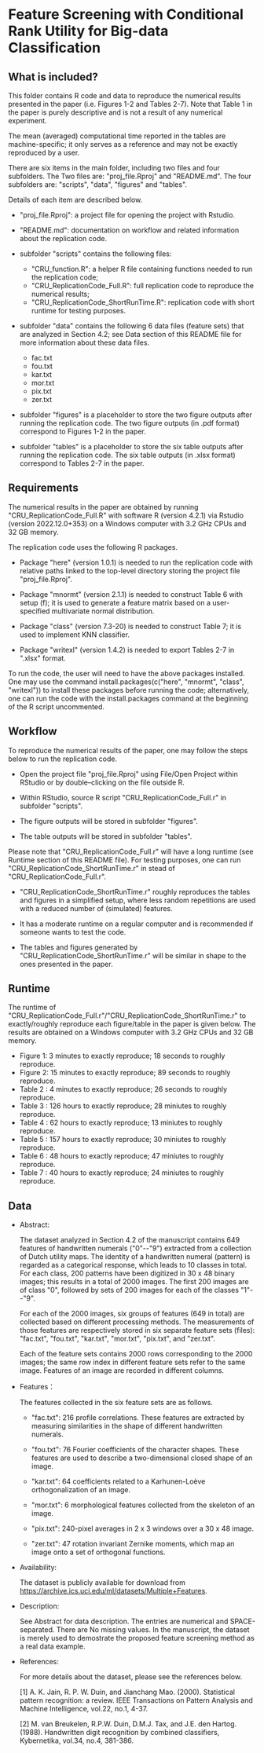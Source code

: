 # Feature Screening with Conditional Rank Utility for Big-data Classification

## What is included?

This folder contains R code and data to reproduce the numerical results presented in the 
paper (i.e. Figures 1-2 and Tables 2-7). Note that Table 1 in the paper is purely descriptive 
and is not a result of any numerical experiment.

The mean (averaged) computational time reported in the tables are machine-specific; it only serves as 
a reference and may not be exactly reproduced by a user.

There are six items in the main folder, including two files and four subfolders. The Two files 
are: "proj_file.Rproj" and "README.md". The four subfolders are: "scripts", "data", "figures" and "tables".
  
Details of each item are described below. 
  
  - "proj_file.Rproj": a project file for opening the project with Rstudio. 

  - "README.md": documentation on workflow and related information about the replication code.
  
  - subfolder "scripts" contains the following files:
      - "CRU_function.R": a helper R file containing functions needed to run the replication code; 
      - "CRU_ReplicationCode_Full.R": full replication code to reproduce the numerical results;
      - "CRU_ReplicationCode_ShortRunTime.R": replication code with short runtime for testing purposes.

  - subfolder "data" contains the following 6 data files (feature sets) that are analyzed in Section 4.2; 
    see Data section of this README file for more information about these data files.
     - fac.txt  
     - fou.txt  
     - kar.txt  
     - mor.txt  
     - pix.txt  
     - zer.txt  
  
  - subfolder "figures" is a placeholder to store the two figure outputs after running the replication code.
    The two figure outputs (in .pdf format) correspond to Figures 1-2 in the paper.
 
  - subfolder "tables" is a placeholder to store the six table outputs after running the replication code.
    The six table outputs (in .xlsx format) correspond to Tables 2-7 in the paper.
    
    
## Requirements

The numerical results in the paper are obtained by running "CRU_ReplicationCode_Full.R" with software R 
(version 4.2.1) via Rstudio (version 2022.12.0+353) on a Windows computer with 3.2 GHz CPUs and 32 GB memory.

The replication code uses the following R packages.

  - Package "here" (version 1.0.1) is needed to run the replication code with relative paths linked to
      the top-level directory storing the project file "proj_file.Rproj".

  - Package "mnormt" (version 2.1.1) is needed to construct Table 6 with setup (f); it is used to generate
      a feature matrix based on a user-specified multivariate normal distribution.   

  - Package "class" (version 7.3-20) is needed to construct Table 7; it is used to implement KNN classifier.

  - Package "writexl" (version 1.4.2) is needed to export Tables 2-7 in ".xlsx" format.

To run the code, the user will need to have the above packages installed. One may use the command 
install.packages(c("here", "mnormt", "class", "writexl")) to install these packages before running the code; 
alternatively, one can run the code with the install.packages command at the beginning of the R script uncommented. 

 
## Workflow 

To reproduce the numerical results of the paper, one may follow the steps below to run the replication code.

   -  Open the project file "proj_file.Rproj" using File/Open Project within RStudio or by double–clicking on
      the file outside R.
   
   -  Within RStudio, source R script "CRU_ReplicationCode_Full.r" in subfolder "scripts".

   -  The figure outputs will be stored in subfolder "figures".

   -  The table outputs will be stored in subfolder "tables".

Please note that "CRU_ReplicationCode_Full.r" will have a long runtime (see Runtime section of this README file).
For testing purposes, one can run "CRU_ReplicationCode_ShortRunTime.r" in stead of "CRU_ReplicationCode_Full.r". 

  - "CRU_ReplicationCode_ShortRunTime.r" roughly reproduces the tables and figures in a simplified setup, 
    where less random repetitions are used with a reduced number of (simulated) features.

  - It has a moderate runtime on a regular computer and is recommended if someone wants to test the code. 

  - The tables and figures generated by "CRU_ReplicationCode_ShortRunTime.r" will be similar in shape to 
    the ones presented in the paper.

## Runtime 

The runtime of "CRU_ReplicationCode_Full.r"/"CRU_ReplicationCode_ShortRunTime.r" to exactly/roughly 
reproduce each figure/table in the paper is given below. The results are obtained on a Windows computer 
with 3.2 GHz CPUs and 32 GB memory.

   -  Figure 1: 3  minutes to exactly reproduce;   18  seconds  to roughly reproduce.
   -  Figure 2: 15 minutes to exactly reproduce;   89  seconds  to roughly reproduce.
   -  Table 2 : 4  minutes to exactly reproduce;   26 seconds   to roughly reproduce.
   -  Table 3 : 126 hours  to exactly reproduce;   28 miniutes  to roughly reproduce.
   -  Table 4 : 62  hours  to exactly reproduce;   13 miniutes  to roughly reproduce.	
   -  Table 5 : 157 hours  to exactly reproduce;   30 miniutes  to roughly reproduce.
   -  Table 6 : 48  hours  to exactly reproduce;   47 miniutes  to roughly reproduce.
   -  Table 7 : 40  hours  to exactly reproduce;   24 miniutes  to roughly reproduce.


## Data 

   - Abstract: 
     
     The dataset analyzed in Section 4.2 of the manuscript contains 649 features of handwritten numerals ("0"--"9")
     extracted from a collection of Dutch utility maps. The identity of a handwritten numeral (pattern)
     is regarded as a categorical response, which leads to 10 classes in total. For each class, 200 patterns
     have been digitized in 30 x 48 binary images; this results in a total of 2000 images. The first 200 images
     are of class "0", followed by sets of 200 images for each of the classes "1"--"9".

     For each of the 2000 images, six groups of features (649 in total) are collected based on different
     processing methods. The measurements of those features are respectively stored in six separate feature
     sets (files): "fac.txt", "fou.txt", "kar.txt", "mor.txt", "pix.txt", and "zer.txt".  
     
     Each of the feature sets contains 2000 rows corresponding to the 2000 images; the same row index in
     different feature sets refer to the same image. Features of an image are recorded in different columns.
   
   - Features：

     The features collected in the six feature sets are as follows.

      - "fac.txt": 216 profile correlations. These features are extracted by measuring similarities in
                   the shape of different handwritten numerals.

      - "fou.txt": 76 Fourier coefficients of the character shapes. These features are used to describe
                   a two-dimensional closed shape of an image.      
    
      - "kar.txt": 64 coefficients related to a Karhunen-Loève orthogonalization of an image.

      - "mor.txt": 6 morphological features collected from the skeleton of an image.   

      - "pix.txt": 240-pixel averages in 2 x 3 windows over a 30 x 48 image.
    
      - "zer.txt": 47 rotation invariant Zernike moments, which map an image onto a set of orthogonal
                   functions.
                  
  - Availability:

     The dataset is publicly available for download from https://archive.ics.uci.edu/ml/datasets/Multiple+Features.

   - Description: 

     See Abstract for data description. The entries are numerical and SPACE-separated. There are No missing values. 
     In the manuscript, the dataset is merely used to demostrate the proposed feature screening method as a real data example.  

   - References:

     For more details about the dataset, please see the references below.

     [1] A. K. Jain, R. P. W. Duin, and Jianchang Mao. (2000). Statistical pattern recognition: a review. 
         IEEE Transactions on Pattern Analysis and Machine Intelligence, vol.22, no.1, 4-37. 

     [2] M. van Breukelen, R.P.W. Duin, D.M.J. Tax, and J.E. den Hartog. (1988). Handwritten digit recognition
         by combined classifiers, Kybernetika, vol.34, no.4, 381-386.
    
    
    
